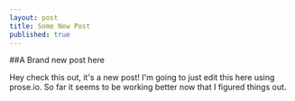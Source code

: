 ```yaml
---
layout: post
title: Some New Post
published: true
---
```


##A Brand new post here

Hey check this out, it's a new post! I'm going to just edit this here using prose.io. So far it seems to be working better now that I figured things out.
